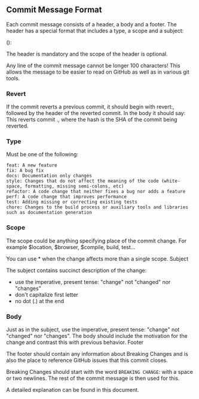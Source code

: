 ## Commit Message Format

Each commit message consists of a header, a body and a footer. The header has a special format that includes a type, a scope and a subject:

<type>(<scope>): <subject>
<BLANK LINE>
<body>
<BLANK LINE>
<footer>

The header is mandatory and the scope of the header is optional.

Any line of the commit message cannot be longer 100 characters! This allows the message to be easier to read on GitHub as well as in various git tools.

### Revert

If the commit reverts a previous commit, it should begin with revert:, followed by the header of the reverted commit. In the body it should say: This reverts commit <hash>., where the hash is the SHA of the commit being reverted.

### Type

Must be one of the following:

    feat: A new feature
    fix: A bug fix
    docs: Documentation only changes
    style: Changes that do not affect the meaning of the code (white-space, formatting, missing semi-colons, etc)
    refactor: A code change that neither fixes a bug nor adds a feature
    perf: A code change that improves performance
    test: Adding missing or correcting existing tests
    chore: Changes to the build process or auxiliary tools and libraries such as documentation generation

### Scope

The scope could be anything specifying place of the commit change. For example $location, $browser, $compile, build, test...

You can use * when the change affects more than a single scope.
Subject

The subject contains succinct description of the change:

- use the imperative, present tense: "change" not "changed" nor "changes"
- don't capitalize first letter
- no dot (.) at the end

### Body

Just as in the subject, use the imperative, present tense: "change" not "changed" nor "changes". The body should include the motivation for the change and contrast this with previous behavior.
Footer

The footer should contain any information about Breaking Changes and is also the place to reference GitHub issues that this commit closes.

Breaking Changes should start with the word `BREAKING CHANGE`: with a space or two newlines. The rest of the commit message is then used for this.

A detailed explanation can be found in this document.